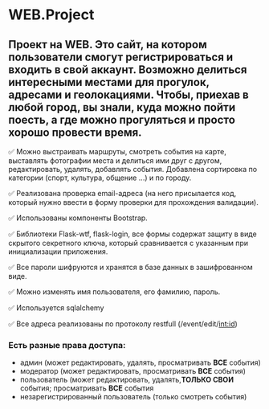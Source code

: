 # WEB.Project
## Проект на WEB. Это сайт, на котором пользователи смогут региcтрироваться и входить в свой аккаунт. Возможно делиться интересными местами для прогулок, адресами и геолокациями. Чтобы, приехав в любой город, вы знали, куда можно пойти поесть, а где можно прогуляться и просто хорошо провести время. 

:white_check_mark: Можно выстраивать маршруты, смотреть события на карте, выставлять фотографии места и делиться ими друг с другом, редактировать, удалять, добавлять события. Добавлена сортировка по категории (спорт, культура, общение ...) и по городу.

:white_check_mark: Реализована проверка email-адреса (на него присылается код, который нужно ввести в форму проверки для прохождения валидации).

:white_check_mark: Использованы компоненты Bootstrap.

:white_check_mark:  Библиотеки Flask-wtf, flask-login, все формы содержат защиту в виде скрытого секретного ключа, который сравнивается с       указанным при инициализации приложения.

:white_check_mark:  Все пароли шифруются и хранятся в базе данных в зашифрованном виде.

:white_check_mark:  Можно изменять имя пользователя, его фамилию, пароль.

:white_check_mark:  Используется sqlalchemy

:white_check_mark:  Все адреса реализованы по протоколу restfull (/event/edit/<int:id>)

### Есть разные права доступа:
+ админ (может редактировать, удалять, просматривать **ВСЕ** события)
+ модератор (может редактировать, просматривать **ВСЕ** события)
+ пользователь (может редактировать, удалять,**ТОЛЬКО СВОИ** события; просматривать **ВСЕ** события
+ незарегистрированный пользователь (только смотреть события)
